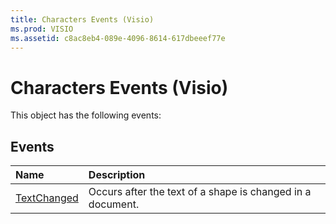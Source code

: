 ```yaml
---
title: Characters Events (Visio)
ms.prod: VISIO
ms.assetid: c8ac8eb4-089e-4096-8614-617dbeeef77e
---
```



# Characters Events (Visio)
This object has the following events:

## Events



|**Name**|**Description**|
|:-----|:-----|
|[TextChanged](characters-textchanged-event-visio.md)|Occurs after the text of a shape is changed in a document.|

